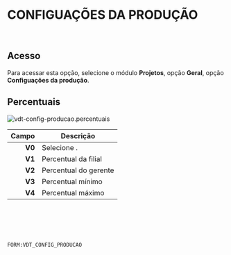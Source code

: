 # CONFIGUAÇÕES DA PRODUÇÃO
<br>

## Acesso
Para acessar esta opção, selecione o módulo **Projetos**, opção **Geral**, opção **Configuações da produção**.
<br>

## Percentuais
![vdt-config-producao.percentuais](https://raw.githubusercontent.com/netforcews/docs-erp/master/projetos/imagens/vdt-config-producao.percentuais.png)

Campo | Descrição
--:|---
**V0** | Selecione .
**V1** | Percentual da filial
**V2** | Percentual do gerente
**V3** | Percentual mínimo
**V4** | Percentual máximo
<br>
<br>
<br>
<br>

```FORM:VDT_CONFIG_PRODUCAO```
